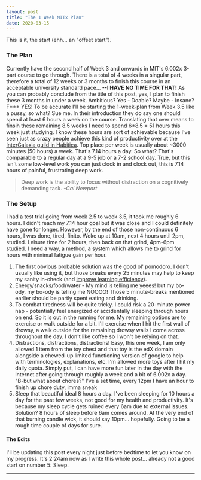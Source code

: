 ```yaml
---
layout: post
title: "The 1 Week MITx Plan"
date: 2020-03-15
---
```


This is it, the start (ehh... an "offset start").

### The Plan
Currently have the second half of Week 3 and onwards in MIT's 6.002x 3-part course to go through.
There is a total of 4 weeks in a singular part, therefore a total of 12 weeks or 3 months to finish this course in an acceptable university standard pace... **--I HAVE NO TIME FOR THAT!** As you can probably conclude from the title of this post, yes, I plan to finish these 3 months in under a week. Ambitious? Yes - Doable? Maybe - Insane? F\*\*\* YES! To be accurate I'll be starting the 1-week-plan from Week 3.5 like a pussy, so what? Sue me. In their introduction they do say one should spend at least 6 hours a week on the course. Translating that over means to finsih these remaining 8.5 weeks I need to spend 6*8.5 = 51 hours this week just studying. I know these hours are sort of achievable because I've seen just as crazy people achieve this kind of productivity over at the [InterGalaxia guild in Habitica](https://habitica.com/groups/guild/43ae9992-5fbe-45a9-83b5-6607eb506967). Top place per week is usually about ~3000 minutes (50 hours) a week. That's 7.14 hours a day. So what? That's comparable to a regular day at a 9-5 job or a 7-2 school day. True, but this isn't some low-level work you can just clock in and clock out, this is 7.14 hours of painful, frustrating deep work.

> Deep work is the ability to focus without distraction on a cognitively demanding task. *-Cal Newport*

### The Setup
I had a test trial going from week 2.5 to week 3.5, it took me roughly 6 hours. I didn't reach my 7.14 hour goal but it was close and I could definitely have gone for longer. However, by the end of those non-continuous 6 hours, I was done, tired, finito. Woke up at 10am, next 4 hours until 2pm, studied. Leisure time for 2 hours, then back on that grind, 4pm-6pm studied. I need a way, a method, a system which allows me to grind for hours with minimal fatigue gain per hour.

1. The first obvious probable solution was the good ol' pomodoro. I don't usually like using it, but those breaks every 25 minutes may help to keep my sanity in-check (and [improve learning efficiency](https://youtu.be/IlU-zDU6aQ0?t=135)). 
2. Energy/snacks/food/water - My mind is telling me yeees! but my bo-ody, my bo-ody is telling me NOOOO! Those 5 minute-breaks mentioned earlier should be partly spent eating and drinking.
3. To combat tiredness will be quite tricky. I could risk a 20-minute power nap - potentially feel energized or accidentally sleeping through hours on end. So it is out in the running for me. My remaining options are to exercise or walk outside for a bit. I'll exercise when I hit the first wall of drowsy, a walk outside for the remaining drowsy walls I come across throughout the day. I don't like coffee so I won't be relying on that.
4. Distractions, distractions, distractions! Easy, this one week, I am only allowed 1 item from the toy chest and that toy is the edX domain alongside a chewed-up limited functioning version of google to help with terminologies, explanations, etc. I'm allowed more toys after I hit my daily quota. Simply put, I can have more fun later in the day with the Internet after going through roughly a week and a bit of 6.002x a day. "B-but what about chores?" I've a set time, every 12pm I have an hour to finish up chore duty, imma sneak
5. Sleep that beautiful ideal 8 hours a day. I've been sleeping for 10 hours a day for the past few weeks, not good for my health and productivity. It's because my sleep cycle gets ruined every 6am due to external issues. Solution? 8 hours of sleep before 6am comes around. At the very end of that burning candle wick, it should say 10pm... hopefully. Going to be a rough time couple of days for sure.

#### The Edits
I'll be updating this post every night just before bedtime to let you know on my progress. It's 2:24am now as I write this whole post... already not a good start on number 5: Sleep.
___
